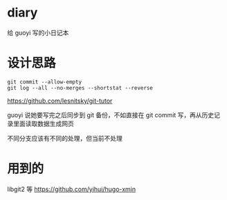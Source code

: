 # diary
给 guoyi 写的小日记本

# 设计思路

```
git commit --allow-empty
git log --all --no-merges --shortstat --reverse
```

https://github.com/lesnitsky/git-tutor

guoyi 说她要写完之后同步到 git 备份，不如直接在 git commit 写，再从历史记录里面读取数据生成网页

不同分支应该有不同的处理，但当前不处理

# 用到的

libgit2 等
https://github.com/yihui/hugo-xmin